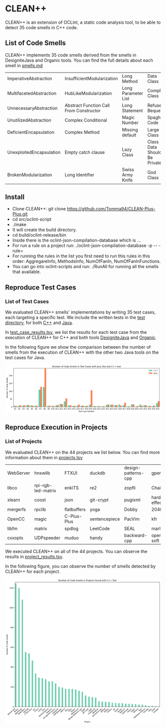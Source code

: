 # CLEAN++

CLEAN++ is an extension of OCLint, a static code analysis tool, to be able to detect 35 code smells in C++ code.

## List of Code Smells

CLEAN++ implements 35 code smells derived from the smells in DesigniteJava and Organic tools.
You can find the full details about each smell in [smells.md](data/smells.md)

| | | | | |
|--------------------------|-----------------------------------------|---------------------|------------------------------|------------------------|
| ImperativeAbstraction    | InsufficientModularization              | Long Method         | Data Class                   | Speculative Generality |
| MultifacetedAbstraction  | HubLikeModularization                   | Long Parameter List | Complex Class                | Brain Class            |
| UnnecessaryAbstraction   | Abstract Function Call From Constructor | Long Statement      | Refused Bequest              | Brain Method           |
| UnutilizedAbstraction    | Complex Conditional                     | Magic Number        | Spaghetti Code               | Dispersed Coupling     |
| DeficientEncapsulation   | Complex Method                          | Missing default     | Large Class                  | Intensive Coupling     |
| UnexploitedEncapsulation | Empty catch clause                      | Lazy Class          | Class Data Should Be Private | Message Chain          |
| BrokenModularization     | Long Identifier                         | Swiss Army Knife    | God Class                    | Shotgun Surgery        |


## Install
* Clone CLEAN++: git clone https://github.com/Tomma94/CLEAN-Plus-Plus.git
* cd src/oclint-script
* ./make
* It will create the build directory.
* cd build/oclint-release/bin
* Inside there is the oclint-json-compilation-database which is ...
* For run a rule on a project run: ./oclint-json-compilation-database -p <path to your project compile-command.json file> -- -rule= <rule name>
* For running the rules in the list you first need to run this rules in this order: AggregareInfo, MethodsInfo, NumOfFanIn, NumOfFanInFunctions.
* You can go into oclint-scripts and run: ./RunAll <path to your project compile-command.json file> for running all the smells that available.
  

## Reproduce Test Cases
### List of Test Cases
We evaluated CLEAN++ smells' implementations by writing 35 test cases, each targeting a specific test.
We include the written tests in the [test directory](tests/), for both [C++](tests/cpp) and [Java](tests/java).

In [test_case_results.tsv](data/test_case_results.tsv), we list the results for each test case from the execution of CLEAN++ for C++ and both tools [DesigniteJava](https://www.designite-tools.com/) and [Organic](https://github.com/opus-research/organic).

In the following figure we show the comparison between the number of smells from the execution of CLEAN++ with the other two Java tools on the test cases for Java.

![test case results alt](fig/test_case_results.png)

## Reproduce Execution in Projects
### List of Projects
We evaluated CLEAN++ on the 44 projects we list below.
You can find more information about them in [projects.tsv](data/projects.tsv)

|           |                    |             |               |                     |                  |           |
|-----------|--------------------|-------------|---------------|---------------------|------------------|-----------|
| WebServer | hnswlib            | FTXUI       | duckdb        | design-patterns-cpp | gperftools       | BlingFire |
| libco     | rpi-rgb-led-matrix | enkiTS      | re2           | zopfli              | ChaiScript       | PEGTL     |
| xlearn    | coost              | json        | git-crypt     | pugixml             | hardware-effects |           |
| mergerfs  | rpclib             | flatbuffers | yoga          | Dobby               | 2048             |           |
| OpenCC    | magic              | C-Plus-Plus | sentencepiece | PacVim              | kfr              |           |
| libfm     | matrix             | spdlog      | LeetCode      | SEAL                | marl             |           |
| cxxopts   | UDPspeeder         | muduo       | handy         | backward-cpp        | openal-soft      |           |

We executed CLEAN++ on all of the 44 projects.
You can observe the results in [project_results.tsv](data/project_results.tsv).

In the following figure, you can observe the number of smells detected by CLEAN++ for each project.

![project results alt](fig/projects_results.png)
